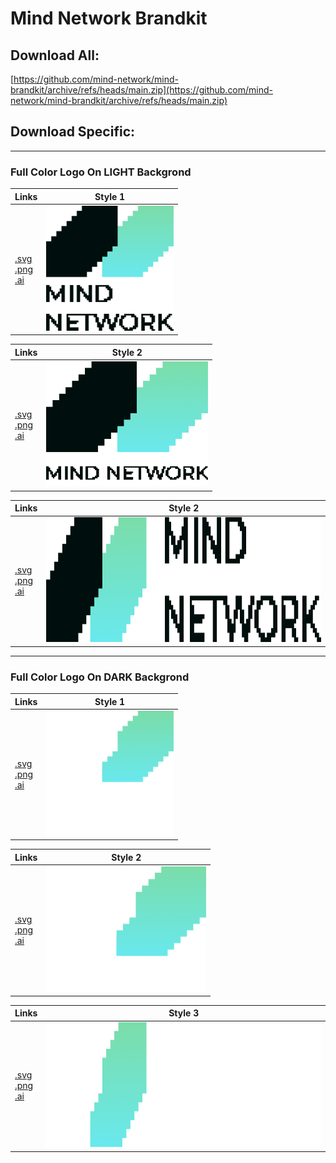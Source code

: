 # Mind Network Brandkit


## Download All: 
[https://github.com/mind-network/mind-brandkit/archive/refs/heads/main.zip](https://github.com/mind-network/mind-brandkit/archive/refs/heads/main.zip)


## Download Specific:

---
### Full Color Logo On **LIGHT** Backgrond

| Links | Style 1 | 
| ---- | ---- |
| <a href="https://raw.githubusercontent.com/mind-network/mind-brandkit/main/logo1.svg">.svg</a> <br> <a href="https://raw.githubusercontent.com/mind-network/mind-brandkit/main/logo2.png">.png</a> <br> <a href="https://raw.githubusercontent.com/mind-network/mind-brandkit/main/logo3.ai">.ai</a> | <img src="logo2.png" alt="logo2" height="200" style="background-color:#FFFFFF"/> |



| Links | Style 2 | 
| ---- | ---- |
| <a href="https://raw.githubusercontent.com/mind-network/mind-brandkit/main/logo7.svg">.svg</a> <br> <a href="https://raw.githubusercontent.com/mind-network/mind-brandkit/main/logo8.png">.png</a> <br> <a href="https://raw.githubusercontent.com/mind-network/mind-brandkit/main/logo9.ai">.ai</a> | <img src="logo8.png" alt="logo5" height="200" style="background-color:#FFFFFF"/> |



| Links | Style 2 | 
| ---- | ---- |
| <a href="https://raw.githubusercontent.com/mind-network/mind-brandkit/main/logo4.svg">.svg</a> <br> <a href="https://raw.githubusercontent.com/mind-network/mind-brandkit/main/logo5.png">.png</a> <br> <a href="https://raw.githubusercontent.com/mind-network/mind-brandkit/main/logo6.ai">.ai</a> | <img src="logo5.png" alt="logo5" height="200" style="background-color:#FFFFFF" /> |




***
### Full Color Logo On **DARK** Backgrond

| Links | Style 1 | 
| ---- | ---- |
| <a href="https://raw.githubusercontent.com/mind-network/mind-brandkit/main/logo10.svg">.svg</a> <br> <a href="https://raw.githubusercontent.com/mind-network/mind-brandkit/main/logo11.png">.png</a> <br> <a href="https://raw.githubusercontent.com/mind-network/mind-brandkit/main/logo12.ai">.ai</a> | <img src="logo11.png" alt="logo11" height="200" style="background-color:#000000"/> |



| Links | Style 2 | 
| ---- | ---- |
| <a href="https://raw.githubusercontent.com/mind-network/mind-brandkit/main/logo16.svg">.svg</a> <br> <a href="https://raw.githubusercontent.com/mind-network/mind-brandkit/main/logo17.png">.png</a> <br> <a href="https://raw.githubusercontent.com/mind-network/mind-brandkit/main/logo18.ai">.ai</a> | <img src="logo17.png" alt="logo17" height="200" style="background-color:#000000"/> |



| Links | Style 3 | 
| ---- | ---- |
| <a href="https://raw.githubusercontent.com/mind-network/mind-brandkit/main/logo13.svg">.svg</a> <br> <a href="https://raw.githubusercontent.com/mind-network/mind-brandkit/main/logo14.png">.png</a> <br> <a href="https://raw.githubusercontent.com/mind-network/mind-brandkit/main/logo15.ai">.ai</a> | <img src="logo14.png" alt="logo14" height="200" style="background-color:#000000"/> |


